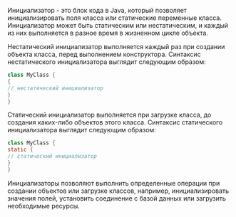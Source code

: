 Инициализатор - это блок кода в Java, который позволяет инициализировать поля класса или статические переменные класса. Инициализатор может быть статическим или нестатическим, и каждый из них выполняется в разное время в жизненном цикле объекта.

Нестатический инициализатор выполняется каждый раз при создании объекта класса, перед выполнением конструктора. Синтаксис нестатического инициализатора выглядит следующим образом:

```java
class MyClass {
{
// нестатический инициализатор
}
}
```
Статический инициализатор выполняется при загрузке класса, до создания каких-либо объектов этого класса. Синтаксис статического инициализатора выглядит следующим образом:

```java
class MyClass {
static {
// статический инициализатор
}
}
```
Инициализаторы позволяют выполнить определенные операции при создании объектов или загрузке классов, например, инициализировать значения полей, установить соединение с базой данных или загрузить необходимые ресурсы.